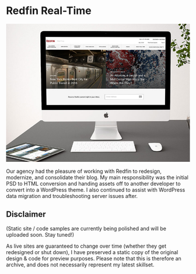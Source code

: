 # Redfin Real-Time

[![Redfin Real-Time](./screenshot-thumb.jpg)](http://constancecchen.github.io/portfolio/redfin-real-time)

Our agency had the pleasure of working with Redfin to redesign, modernize, and consolidate their blog. My main responsibility was the initial PSD to HTML conversion and handing assets off to another developer to convert into a WordPress theme. I also continued to assist with WordPress data migration and troubleshooting server issues after.

## Disclaimer

(Static site / code samples are currently being polished and will be uploaded soon. Stay tuned!)

As live sites are guaranteed to change over time (whether they get redesigned or shut down), I have preserved a static copy of the original design & code for preview purposes. Please note that this is therefore an archive, and does not necessarily represent my latest skillset.
